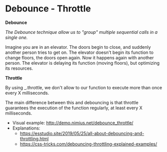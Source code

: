 # Debounce - Throttle

**Debounce**

*The Debounce technique allow us to "group" multiple sequential calls in a single one.*

Imagine you are in an elevator. The doors begin to close, and suddenly another person tries to get on. The elevator doesn't begin its function to change floors, the doors open again. Now it happens again with another person. The elevator is delaying its function (moving floors), but optimizing its resources.


**Throttle**

By using _.throttle, we don't allow to our function to execute more than once every X milliseconds.

The main difference between this and debouncing is that throttle guarantees the execution of the function regularly, at least every X milliseconds.


- Visual example: http://demo.nimius.net/debounce_throttle/
- Explanations: 
  - https://esstudio.site/2019/05/25/all-about-debouncing-and-throttling.html 
  - https://css-tricks.com/debouncing-throttling-explained-examples/

